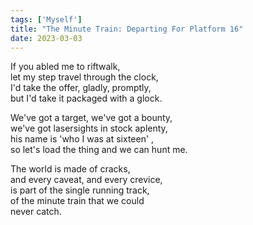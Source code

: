 ```yaml
---  
tags: ['Myself']  
title: "The Minute Train: Departing For Platform 16"  
date: 2023-03-03  
---
```


If you abled me to riftwalk,  
let my step travel through the clock,  
I'd take the offer, gladly, promptly,  
but I'd take it packaged with a glock.

We've got a target, we've got a bounty,  
we've got lasersights in stock aplenty,  
his name is 'who I was at sixteen' ,  
so let's load the thing and we can hunt me.

The world is made of cracks,  
and every caveat, and every crevice,  
is part of the single running track,  
of the minute train that we could  
never catch.  
